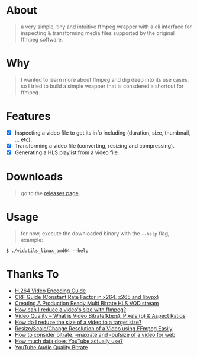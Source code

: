 About
======
> a very simple, tiny and intuitive ffmpeg wrapper with a cli interface for inspecting & transforming media files supported by the original ffmpeg software.

Why
===
> I wanted to learn more about ffmpeg and dig deep into its use cases, so I tried to build a simple wrapper that is consdered a shortcut for ffmpeg.

Features
========
- [x] Inspecting a video file to get its info including (duration, size, thumbnail, ... etc).
- [x] Transforming a video file (converting, resizing and compressing).
- [x] Generating a HLS playlist from a video file.

Downloads
=========
> go to the [releases page](https://github.com/alash3al/vidutils/releases).

Usage
=====
> for now, execute the downloaded binary with the `--help` flag, example:
```shell
$ ./vidutils_linux_amd64 --help
```

Thanks To
==========
- [H.264 Video Encoding Guide](https://trac.ffmpeg.org/wiki/Encode/H.264)
- [CRF Guide (Constant Rate Factor in x264, x265 and libvpx)](https://slhck.info/video/2017/02/24/crf-guide.html)
- [Creating A Production Ready Multi Bitrate HLS VOD stream](https://docs.peer5.com/guides/production-ready-hls-vod/)
- [How can I reduce a video's size with ffmpeg?](https://unix.stackexchange.com/questions/28803/how-can-i-reduce-a-videos-size-with-ffmpeg)
- [Video Quality – What is Video Bitrate(kbps), Pixels (p) & Aspect Ratios](https://www.vdocipher.com/blog/2020/09/video-quality-bitrate-pixels/)
- [How do I reduze the size of a video to a target size?](https://unix.stackexchange.com/questions/520597/how-do-i-reduze-the-size-of-a-video-to-a-target-size?rq=1)
- [Resize/Scale/Change Resolution of a Video using FFmpeg Easily](https://ottverse.com/change-resolution-resize-scale-video-using-ffmpeg/)
- [How to consider bitrate, -maxrate and -bufsize of a video for web](https://superuser.com/questions/945413/how-to-consider-bitrate-maxrate-and-bufsize-of-a-video-for-web)
- [How much data does YouTube actually use?](https://www.androidauthority.com/how-much-data-does-youtube-use-964560/)
- [YouTube Audio Quality Bitrate](https://www.h3xed.com/web-and-internet/youtube-audio-quality-bitrate-240p-360p-480p-720p-1080p)
